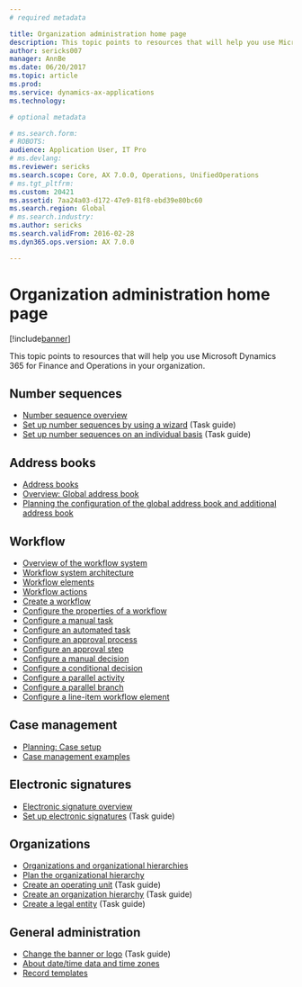 ```yaml
---
# required metadata

title: Organization administration home page
description: This topic points to resources that will help you use Microsoft Dynamics 365 for Finance and Operations in your organization.
author: sericks007
manager: AnnBe
ms.date: 06/20/2017
ms.topic: article
ms.prod: 
ms.service: dynamics-ax-applications
ms.technology: 

# optional metadata

# ms.search.form: 
# ROBOTS: 
audience: Application User, IT Pro
# ms.devlang: 
ms.reviewer: sericks
ms.search.scope: Core, AX 7.0.0, Operations, UnifiedOperations
# ms.tgt_pltfrm: 
ms.custom: 20421
ms.assetid: 7aa24a03-d172-47e9-81f8-ebd39e80bc60
ms.search.region: Global
# ms.search.industry: 
ms.author: sericks
ms.search.validFrom: 2016-02-28
ms.dyn365.ops.version: AX 7.0.0

---
```


# Organization administration home page

[!include[banner](../includes/banner.md)]


This topic points to resources that will help you use Microsoft Dynamics 365 for Finance and Operations in your organization.

Number sequences
----------------

-   [Number sequence overview](number-sequence-overview.md)
-   [Set up number sequences by using a wizard](/dynamics365/unified-operations/fin-and-ops/organization-administration/tasks/set-up-number-sequences-wizard) (Task guide)
-   [Set up number sequences on an individual basis](/dynamics365/unified-operations/fin-and-ops/organization-administration/tasks/set-up-number-sequences-individual-basis) (Task guide)

## Address books
-   [Address books](qa-address-books.md)
-   [Overview: Global address book](overview-global-address-book.md)
-   [Planning the configuration of the global address book and additional address book](plan-configuration-global-address-book-additional-address-books.md)

## Workflow
-   [Overview of the workflow system](overview-workflow-system.md)
-   [Workflow system architecture](workflow-system-architecture.md)
-   [Workflow elements](workflow-elements.md)
-   [Workflow actions](workflow-actions.md)
-   [Create a workflow](create-workflow.md)
-   [Configure the properties of a workflow](configure-workflow-properties.md)
-   [Configure a manual task](configure-manual-task-workflow.md)
-   [Configure an automated task](configure-automated-task-workflow.md)
-   [Configure an approval process](configure-approval-process-workflow.md)
-   [Configure an approval step](configure-approval-step-workflow.md)
-   [Configure a manual decision](configure-manual-decision-workflow.md)
-   [Configure a conditional decision](configure-conditional-decision-workflow.md)
-   [Configure a parallel activity](configure-parallel-activity-workflow.md)
-   [Configure a parallel branch](configure-parallel-branch-workflow.md)
-   [Configure a line-item workflow element](configure-line-item-workflow.md)

## Case management
-   [Planning: Case setup](plan-case-management.md)
-   [Case management examples](cases.md)

## Electronic signatures
-   [Electronic signature overview](electronic-signature-overview.md)
-   [Set up electronic signatures](/dynamics365/unified-operations/fin-and-ops/organization-administration/tasks/set-up-electronic-signatures) (Task guide)

## Organizations
-   [Organizations and organizational hierarchies](organizations-organizational-hierarchies.md)
-   [Plan the organizational hierarchy](plan-organizational-hierarchy.md)
-   [Create an operating unit](/dynamics365/unified-operations/fin-and-ops/organization-administration/tasks/create-operating-unit) (Task guide)
-   [Create an organization hierarchy](/dynamics365/unified-operations/fin-and-ops/organization-administration/tasks/create-organization-hierarchy) (Task guide)
-   [Create a legal entity](/dynamics365/unified-operations/fin-and-ops/organization-administration/tasks/create-legal-entity) (Task guide)

## General administration
-   [Change the banner or logo](/dynamics365/unified-operations/fin-and-ops/get-started/tasks/change-banner-or-logo) (Task guide)
-   [About date/time data and time zones](date-time-zones.md)
-   [Record templates](record-templates.md)






